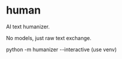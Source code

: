 # human
AI text humanizer.


No models, just raw text exchange.


python -m humanizer --interactive
(use venv)
